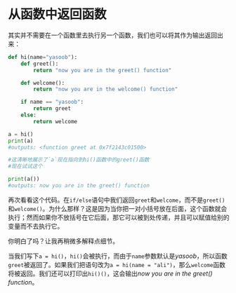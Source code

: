 # 从函数中返回函数

其实并不需要在一个函数里去执行另一个函数，我们也可以将其作为输出返回出来：

```python
def hi(name="yasoob"):
    def greet():
        return "now you are in the greet() function"

    def welcome():
        return "now you are in the welcome() function"

    if name == "yasoob":
        return greet
    else:
        return welcome

a = hi()
print(a)
#outputs: <function greet at 0x7f2143c01500>

#这清晰地展示了`a`现在指向到hi()函数中的greet()函数
#现在试试这个

print(a())
#outputs: now you are in the greet() function
```

再次看看这个代码。在```if/else```语句中我们返回```greet```和```welcome```，而不是```greet()```和```welcome()```。为什么那样？这是因为当你把一对小括号放在后面，这个函数就会执行；然而如果你不放括号在它后面，那它可以被到处传递，并且可以赋值给别的变量而不去执行它。

你明白了吗？让我再稍微多解释点细节。

当我们写下```a = hi()```，```hi()```会被执行，而由于```name```参数默认是*yasoob*，所以函数```greet```被返回了。如果我们把语句改为```a = hi(name = "ali")```，那么```welcome```函数将被返回。我们还可以打印出```hi()()```，这会输出*now you are in the greet() function*。

